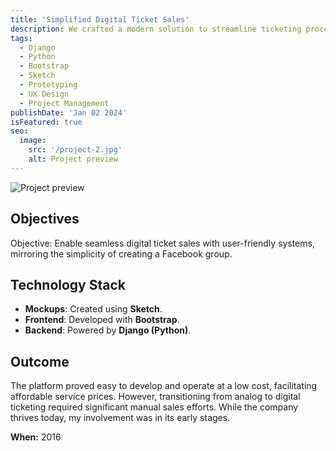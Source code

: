 ```yaml
---
title: 'Simplified Digital Ticket Sales'
description: We crafted a modern solution to streamline ticketing processes, making it easier and more efficient for businesses and events to manage ticket sales.
tags:
  - Django
  - Python
  - Bootstrap
  - Sketch
  - Prototyping
  - UX Design
  - Project Management
publishDate: 'Jan 02 2024'
isFeatured: true
seo:
  image:
    src: '/project-2.jpg'
    alt: Project preview
---
```


![Project preview](/project-2.jpg)


## Objectives

Objective: Enable seamless digital ticket sales with user-friendly systems, mirroring the simplicity of creating a Facebook group.

## Technology Stack

- **Mockups**: Created using **Sketch**.
- **Frontend**: Developed with **Bootstrap**.
- **Backend**: Powered by **Django (Python)**.

## Outcome

The platform proved easy to develop and operate at a low cost, facilitating affordable service prices. However, transitioning from analog to digital ticketing required significant manual sales efforts. While the company thrives today, my involvement was in its early stages.

**When:**
2016

